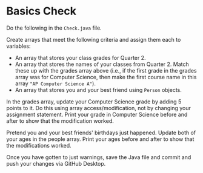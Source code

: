 # Basics Check

Do the following in the `Check.java` file.

Create arrays that meet the following criteria and assign them each to variables:
- An array that stores your class grades for Quarter 2.
- An array that stores the names of your classes from Quarter 2. Match these up with the grades array above (i.e., if the first grade in the grades array was for Computer Science, then make the first course name in this array `"AP Computer Science A"`).
- An array that stores you and your best friend using `Person` objects.

In the grades array, update your Computer Science grade by adding 5 points to it. Do this using array access/modification, not by changing your assignment statement. Print your grade in Computer Science before and after to show that the modification worked.

Pretend you and your best friends' birthdays just happened. Update both of your ages in the people array. Print your ages before and after to show that the modifications worked.

Once you have gotten to just warnings, save the Java file and commit and push your changes via GitHub Desktop.
